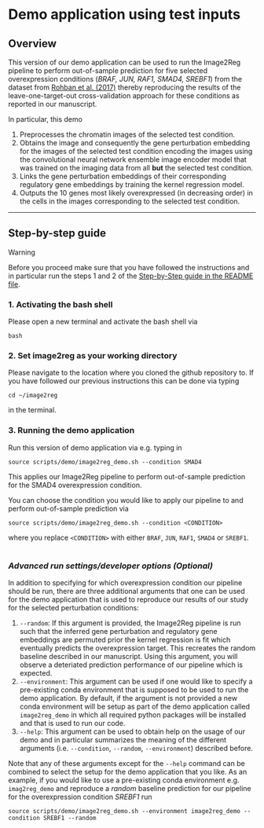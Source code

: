 # Demo application using test inputs

## Overview

This version of our demo application can be used to run the Image2Reg pipeline to perform out-of-sample prediction for five selected overexpression conditions (*BRAF, JUN, RAF1, SMAD4, SREBF1*) from the dataset from [Rohban et al. (2017)](https://doi.org/10.7554/eLife.24060) thereby reproducing the results of the leave-one-target-out cross-validation approach for these conditions as reported in our manuscript.

In particular, this demo
1. Preprocesses the chromatin images of the selected test condition.
2. Obtains the image and consequently the gene perturbation embedding for the images of the selected test condition encoding the images using the convolutional neural network ensemble image encoder model that was trained on the imaging data from all **but** the selected test condition.
3. Links the gene perturbation embeddings of their corresponding regulatory gene embeddings by training the kernel regression model.
4. Outputs the 10 genes most likely overexpressed (in decreasing order) in the cells in the images corresponding to the selected test condition.

---

## Step-by-step guide

> [!WARNING]
> Before you proceed make sure that you have followed the instructions and in particular run the steps 1 and 2 of the [Step-by-Step guide in the README file](https://github.com/uhlerlab/image2reg/blob/master/README.md#step-by-step-guide).

### 1. Activating the bash shell
Please open a new terminal and activate the bash shell via
```
bash
```

### 2. Set image2reg as your working directory
Please navigate to the location where you cloned the github repository to.
If you have followed our previous instructions this can be done via typing

```
cd ~/image2reg
```
 in the terminal.

### 3. Running the demo application 

 Run this version of demo application via e.g. typing in
```
source scripts/demo/image2reg_demo.sh --condition SMAD4
```

This applies our Image2Reg pipeline to perform out-of-sample prediction for the SMAD4 overexpression condition.

You can choose the condition you would like to apply our pipeline to and perform out-of-sample prediction via
```
source scripts/demo/image2reg_demo.sh --condition <CONDITION>
```
where you replace ``<CONDITION>`` with either ``BRAF``, ``JUN``, ``RAF1``, ``SMAD4`` or ``SREBF1``.

#

### *Advanced run settings/developer options (Optional)*
 In addition to specifying for which overexpression condition our pipeline should be run, there are three additional arguments that one can be used for the demo application that is used to reproduce our results of our study for the selected perturbation conditions:

 1. ``--random``:    If this argument is provided, the Image2Reg pipeline is run such that the inferred gene perturbation and regulatory gene embeddings are permuted prior the kernel regression is fit which eventually predicts the overexpression target. This recreates the random baseline described in our manuscript. Using this argument, you will observe a deteriated prediction performance of our pipeline which is expected.
 2.  ``--environment``:    This argument can be used if one would like to specify a pre-existing conda environment that is supposed to be used to run the demo application. By default, if the argument is not provided a new conda environment will be setup as part of the demo application called ``image2reg_demo`` in which all required python packages will be installed and that is used to run our code.
 3.   ``--help``:    This argument can be used to obtain help on the usage of our demo and in particular summarizes the meaning of the different arguments (i.e. ``--condition``, ``--random``, ``--environment``) described before.


Note that any of these arguments except for the ``--help`` command can be combined to select the setup for the demo application that you like.
As an example, if you would like to use a pre-existing conda environment e.g. ``imag2reg_demo`` and reproduce a *random* baseline prediction for our pipeline for the overexpression condition *SREBF1* run
```
source scripts/demo/image2reg_demo.sh --environment image2reg_demo --condition SREBF1 --random
```
